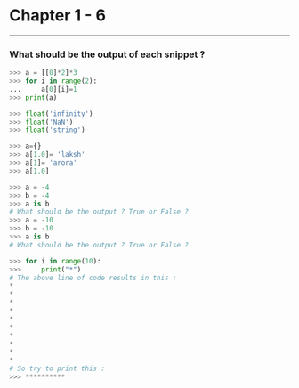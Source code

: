 # Chapter 1 - 6 
---
### What should be the output of each snippet ?
```python
>>> a = [[0]*2]*3
>>> for i in range(2):
...     a[0][i]=1
>>> print(a)
```

```python
>>> float('infinity')
>>> float('NaN')
>>> float('string')
```

```python
>>> a={}
>>> a[1.0]= 'laksh'
>>> a[1]= 'arora'
>>> a[1.0]
```

```python
>>> a = -4
>>> b = -4
>>> a is b
# What should be the output ? True or False ?
>>> a = -10
>>> b = -10
>>> a is b
# What should be the output ? True or False ?
```

```python
>>> for i in range(10): 
>>>     print("*")
# The above line of code results in this :
*
*
*
*
*
*
*
*
*
*
# So try to print this :
>>> **********
```
